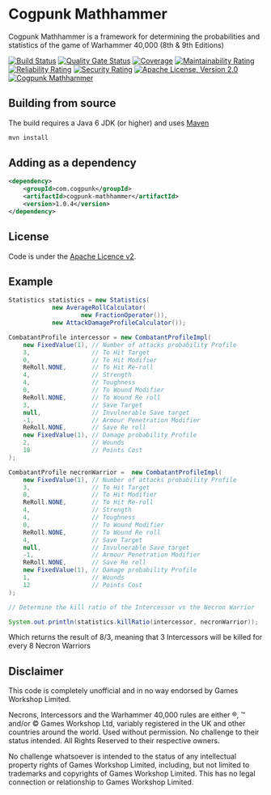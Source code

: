 # Cogpunk Mathhammer

Cogpunk Mathhammer is a framework for determining the probabilities and statistics of the game of Warhammer 40,000 (8th & 9th Editions)

[![Build Status](https://travis-ci.com/cogpunk/mathhammer.svg?branch=main)](https://travis-ci.com/cogpunk/mathhammer)
[![Quality Gate Status](https://sonarcloud.io/api/project_badges/measure?project=cogpunk_mathhammer&metric=alert_status)](https://sonarcloud.io/dashboard?id=cogpunk_mathhammer)
[![Coverage](https://sonarcloud.io/api/project_badges/measure?project=cogpunk_mathhammer&metric=coverage)](https://sonarcloud.io/dashboard?id=cogpunk_mathhammer)
[![Maintainability Rating](https://sonarcloud.io/api/project_badges/measure?project=cogpunk_mathhammer&metric=sqale_rating)](https://sonarcloud.io/dashboard?id=cogpunk_mathhammer)
[![Reliability Rating](https://sonarcloud.io/api/project_badges/measure?project=cogpunk_mathhammer&metric=reliability_rating)](https://sonarcloud.io/dashboard?id=cogpunk_mathhammer)
[![Security Rating](https://sonarcloud.io/api/project_badges/measure?project=cogpunk_mathhammer&metric=security_rating)](https://sonarcloud.io/dashboard?id=cogpunk_mathhammer)
[![Apache License, Version 2.0](https://img.shields.io/github/license/cogpunk/mathhammer)](https://opensource.org/licenses/Apache-2.0)
[![Cogpunk Mathhammer](https://maven-badges.herokuapp.com/maven-central/com.cogpunk/cogpunk-mathhammer/badge.svg)](https://search.maven.org/artifact/com.cogpunk/cogpunk-mathhammer/)

## Building from source

The build requires a Java 6 JDK (or higher) and uses [Maven](https://maven.apache.org)
```bash
mvn install
```
## Adding as a dependency
```xml
<dependency>
	<groupId>com.cogpunk</groupId>
	<artifactId>cogpunk-mathhammer</artifactId>
	<version>1.0.4</version>
</dependency>
```
## License

Code is under the [Apache Licence v2](https://www.apache.org/licenses/LICENSE-2.0.txt).

## Example
```java
Statistics statistics = new Statistics(
			new AverageRollCalculator(
					new FractionOperator()), 
			new AttackDamageProfileCalculator());

CombatantProfile intercessor = new CombatantProfileImpl(
	new FixedValue(1), // Number of attacks probability Profile
	3,                 // To Hit Target
	0,                 // To Hit Modifier
	ReRoll.NONE,       // To Hit Re-roll
	4,                 // Strength
	4,                 // Toughness
	0,                 // To Wound Modifier
	ReRoll.NONE,       // To Wound Re roll
	3,                 // Save Target
	null,              // Invulnerable Save target
	-1,                // Armour Penetration Modifier
	ReRoll.NONE,       // Save Re roll
	new FixedValue(1), // Damage probability Profile
	2,                 // Wounds
	18                 // Points Cost
);

CombatantProfile necronWarrior =  new CombatantProfileImpl(
	new FixedValue(1), // Number of attacks probability Profile
	3,                 // To Hit Target
	0,                 // To Hit Modifier
	ReRoll.NONE,       // To Hit Re-roll
	4,                 // Strength
	4,                 // Toughness
	0,                 // To Wound Modifier
	ReRoll.NONE,       // To Wound Re roll
	4,                 // Save Target
	null,              // Invulnerable Save target
	-1,                // Armour Penetration Modifier
	ReRoll.NONE,       // Save Re roll
	new FixedValue(1), // Damage probability Profile
	1,                 // Wounds
	12                 // Points Cost
);

// Determine the kill ratio of the Intercessor vs the Necron Warrior

System.out.println(statistics.killRatio(intercessor, necronWarrior));
```
Which returns the result of 8/3, meaning that 3 Intercessors will be killed for every 8 Necron Warriors

## Disclaimer

This code is completely unofficial and in no way endorsed by Games Workshop Limited.

Necrons, Intercessors and the Warhammer 40,000 rules are either ®, ™ and/or © Games Workshop Ltd, variably registered in the UK and other countries around the world. Used without permission. No challenge to their status intended. All Rights Reserved to their respective owners.

No challenge whatsoever is intended to the status of any intellectual property rights of Games Workshop Limited, including, but not limited to trademarks and copyrights of Games Workshop Limited. This has no legal connection or relationship to Games Workshop Limited.
